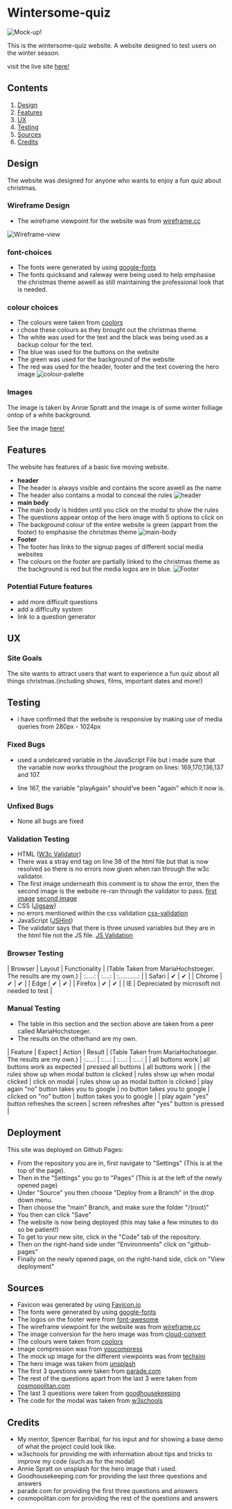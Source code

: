 # Wintersome-quiz

![Mock-up!](assets/images/readme_images/mockup.png)

This is the wintersome-quiz website. A website designed to test users on the winter season.

visit the live site [here!](https://creepersguitar.github.io/CodeInstitute-Project-2/)

## Contents
1. [Design](#design)
2. [Features](#features)
3. [UX](#ux)
4. [Testing](#testing)
5. [Sources](#sources)
6. [Credits](#credits)


## Design
The website was designed for anyone who wants to enjoy a fun quiz about christmas.
### Wireframe Design
- The wireframe viewpoint for the website was from [wireframe.cc](https://wireframe.cc/)

![Wireframe-view](assets/images/readme_images/wireframe.png)
### font-choices
- The fonts were generated by using [google-fonts](https://fonts.google.com/)
- The fonts quicksand and raleway were being used to help emphasise the christmas theme aswell as still maintaining the professional look that is needed.
### colour choices
- The colours were taken from [coolors](https://coolors.co/)
- i chose these colours as they brought out the christmas theme.
- The white was used for the text and the black was being used as a backup colour for the text.
- The blue was used for the buttons on the website
- The green was used for the background of the website
- The red was used for the header, footer and the text covering the hero image
![colour-palette](assets/images/readme_images/Colour%20palette.png)
### Images
The image is taken by Annie Spratt and the image is of some winter folliage ontop of a white background.

See the image [here!](https://unsplash.com/photos/assorted-type-of-leaves-lying-on-white-panel-VDXtVYJVj7A)
## Features
The website has features of a basic live moving website.
- **header**
- The header is always visible and contains the score aswell as the name
- The header also contains a modal to conceal the rules
![header](assets/images/readme_images/header.png)
- **main body**
 - The main body is hidden until you click on the modal to show the rules
 - The questions appear ontop of the hero image with 5 options to click on
 - The background colour of the entire website is green (appart from the footer) to emphasise the christmas theme
![main-body](assets/images/readme_images/body.png)
- **Footer**
 - The footer has links to the signup pages of different social media websites
 - The colours on the footer are partially linked to the christmas theme as the background is red but the media logos are in blue.
![Footer](assets/images/readme_images/footer.png)
### Potential Future features
 - add more difficult questions
 - add a difficulty system
 - link to a question generator
## UX
### Site Goals
The site wants to attract users that want to experience a fun quiz about all things christmas.(including shows, films, important dates and more!)
## Testing
 - i have confirmed that the website is responsive by making use of media queries from 280px - 1024px

### Fixed Bugs
 - used a undelcared variable in the JavaScript File but i made sure that the variable now works throughout the program on lines: 169,170,136,137 and 107.
 
 - line 167, the variable "playAgain" should've been "again" which it now is.
### Unfixed Bugs
- None all bugs are fixed
### Validation Testing
- HTML ([W3c Validator](https://validator.w3.org/))
- There was a stray end tag on line 38 of the html file but that is now resolved so there is no errors now given when ran through the w3c validator.
- The first image underneath this comment is to show the error, then the second image is the website re-ran through the validator to pass.
[first image](assets/images/readme_images/htmlVal_errorshown.png)
[second image](assets/images/readme_images/htmlVal_passed.png)
- CSS ([Jigsaw](https://jigsaw.w3.org/css-validator/))
- no errors mentioned within the css validation
[css-validation](assets/images/readme_images/cssJigsaw.png)
- JavaScript ([JSHint](https://jshint.com/))
- The validator says that there is three unused variables but they are in the html file not the JS file.
[JS Validation](assets/images/readme_images/jsvalidator.png)
### Browser Testing

| Browser | Layout | Functionality | (Table Taken from MariaHochstoeger. The results are my own.)
| :.....: | :....: | :...........: |
| Safari  | ✔     | ✔             |
| Chrome  | ✔      | ✔            |
| Edge    | ✔      | ✔            |
| Firefox | ✔      | ✔            |
| IE      | Depreciated by microsoft not needed to test |
### Manual Testing
- The table in this section and the section above are taken from a peer called MariaHochstoeger.
- The results on the otherhand are my own.

| Feature | Expect | Action | Result | (Table Taken from MariaHochstoeger. The results are my own.)
| :.....: | :....: | :....: | :....: |
| all buttons work | all buttons work as expected | pressed all buttons | all buttons work | 
| the rules show up when modal button is clicked | rules show up when modal clicked | click on modal | rules show up as modal button is clicked
| play again "no" button takes you to google | no button takes you to google | clicked on "no" button | button takes you to google |
| play again "yes" button refreshes the screen | screen refreshes after "yes" button is pressed |
## Deployment
This site was deployed on Github Pages:
- From the repository you are in, first navigate to "Settings" (This is at the top of the page).
- Then in the "Settings" you go to "Pages" (This is at the left of the newly opened page)
- Under "Source" you then choose "Deploy from a Branch" in the drop down menu.
- Then choose the "main" Branch, and make sure the folder "/(root)"
- You then can click "Save"
- The website is now being deployed (this may take a few minutes to do so be patient!)
- To get to your new site, click in the "Code" tab of the repository.
- Then on the right-hand side under "Environments" click on "github-pages"
- Finally on the newly opened page, on the right-hand side, click on "View deployment"
## Sources
- Favicon was generated by using [Favicon.io](https://favicon.io/)
- The fonts were generated by using [google-fonts](https://fonts.google.com/)
- The logos on the footer were from [font-awesome](https://fontawesome.com/kits)
- The wireframe viewpoint for the website was from [wireframe.cc](https://wireframe.cc/)
- The image conversion for the hero image was from [cloud-convert](https://cloudconvert.com/)
- The colours were taken from [coolors](https://coolors.co/)
- Image compression was from [youcompress](https://www.youcompress.com/webp/)
- The mock up image for the different viewpoints was from [techsini](https://techsini.com/multi-mockup/index.php)
- The hero image was taken from [unsplash](https://unsplash.com/)
- The first 3 questions were taken from [parade.com](https://parade.com/943457/parade/christmas-trivia/)
- The rest of the questions apart from the last 3 were taken from [cosmopolitan.com](https://www.cosmopolitan.com/uk/worklife/a34747711/christmas-quiz-questions/)
-  The last 3 questions were taken from [goodhousekeeping](https://www.goodhousekeeping.com/uk/christmas/christmas-countdown/a34572101/christmas-quiz/)
- The code for the modal was taken from [w3schools](https://www.w3schools.com/howto/tryit.asp?filename=tryhow_css_modal)
## Credits
- My mentor, Spencer Barribal, for his input and for showing a base demo of what the project could look like.
- w3schools for providing me with information about tips and tricks to improve my code (such as for the modal)
- Annie Spratt on unsplash for the hero image that i used.
- Goodhousekeeping.com for providing the last three questions and answers
- parade.com for providing the first three questions and answers
- cosmopolitan.com for providing the rest of the questions and answers